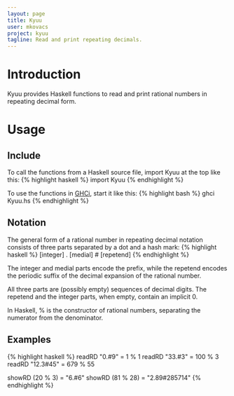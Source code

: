 ```yaml
---
layout: page
title: Kyuu
user: mkovacs
project: kyuu
tagline: Read and print repeating decimals.
---
```


# Introduction

Kyuu provides Haskell functions to read and print rational numbers in repeating
decimal form.

# Usage

## Include

To call the functions from a Haskell source file, import Kyuu at the
top like this:
{% highlight haskell %}
import Kyuu
{% endhighlight %}

To use the functions in [GHCi](http://www.haskell.org/haskellwiki/GHC/GHCi),
start it like this:
{% highlight bash %}
ghci Kyuu.hs
{% endhighlight %}

## Notation

The general form of a rational number in repeating decimal notation consists of
three parts separated by a dot and a hash mark:
{% highlight haskell %}
[integer] . [medial] # [repetend]
{% endhighlight %}

The integer and medial parts encode the prefix, while the repetend encodes the
periodic suffix of the decimal expansion of the rational number.

All three parts are (possibly empty) sequences of decimal digits. The repetend
and the integer parts, when empty, contain an implicit 0.

In Haskell, % is the constructor of rational numbers, separating the numerator
from the denominator.

## Examples

{% highlight haskell %}
readRD "0.#9"     =  1 % 1
readRD "33.#3"    =  100 % 3
readRD "12.3#45"  =  679 % 55

showRD (20 % 3)   =  "6.#6"
showRD (81 % 28)  =  "2.89#285714"
{% endhighlight %}
